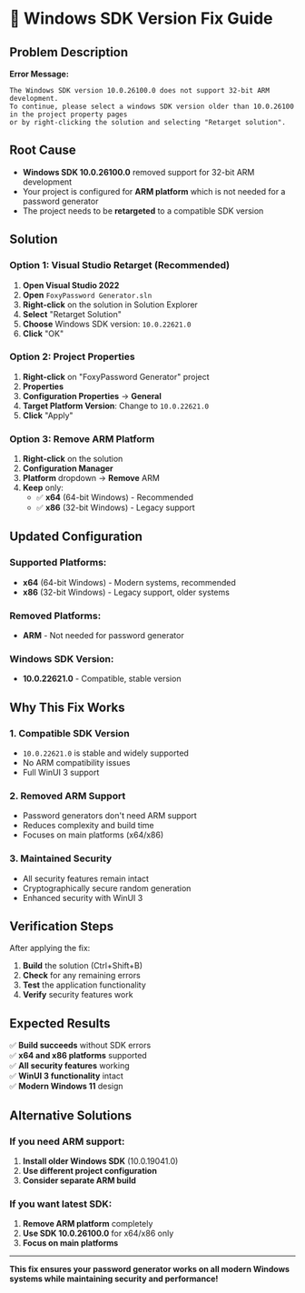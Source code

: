 # 🔧 Windows SDK Version Fix Guide

## Problem Description

**Error Message:**
```
The Windows SDK version 10.0.26100.0 does not support 32-bit ARM development. 
To continue, please select a windows SDK version older than 10.0.26100 in the project property pages 
or by right-clicking the solution and selecting "Retarget solution".
```

## Root Cause

- **Windows SDK 10.0.26100.0** removed support for 32-bit ARM development
- Your project is configured for **ARM platform** which is not needed for a password generator
- The project needs to be **retargeted** to a compatible SDK version

## Solution

### Option 1: Visual Studio Retarget (Recommended)

1. **Open Visual Studio 2022**
2. **Open** `FoxyPassword Generator.sln`
3. **Right-click** on the solution in Solution Explorer
4. **Select** "Retarget Solution"
5. **Choose** Windows SDK version: `10.0.22621.0`
6. **Click** "OK"

### Option 2: Project Properties

1. **Right-click** on "FoxyPassword Generator" project
2. **Properties**
3. **Configuration Properties** → **General**
4. **Target Platform Version**: Change to `10.0.22621.0`
5. **Click** "Apply"

### Option 3: Remove ARM Platform

1. **Right-click** on the solution
2. **Configuration Manager**
3. **Platform** dropdown → **Remove** ARM
4. **Keep** only:
   - ✅ **x64** (64-bit Windows) - Recommended
   - ✅ **x86** (32-bit Windows) - Legacy support

## Updated Configuration

### Supported Platforms:
- **x64** (64-bit Windows) - Modern systems, recommended
- **x86** (32-bit Windows) - Legacy support, older systems

### Removed Platforms:
- **ARM** - Not needed for password generator

### Windows SDK Version:
- **10.0.22621.0** - Compatible, stable version

## Why This Fix Works

### 1. **Compatible SDK Version**
- `10.0.22621.0` is stable and widely supported
- No ARM compatibility issues
- Full WinUI 3 support

### 2. **Removed ARM Support**
- Password generators don't need ARM support
- Reduces complexity and build time
- Focuses on main platforms (x64/x86)

### 3. **Maintained Security**
- All security features remain intact
- Cryptographically secure random generation
- Enhanced security with WinUI 3

## Verification Steps

After applying the fix:

1. **Build** the solution (Ctrl+Shift+B)
2. **Check** for any remaining errors
3. **Test** the application functionality
4. **Verify** security features work

## Expected Results

✅ **Build succeeds** without SDK errors  
✅ **x64 and x86 platforms** supported  
✅ **All security features** working  
✅ **WinUI 3 functionality** intact  
✅ **Modern Windows 11** design  

## Alternative Solutions

### If you need ARM support:
1. **Install older Windows SDK** (10.0.19041.0)
2. **Use different project configuration**
3. **Consider separate ARM build**

### If you want latest SDK:
1. **Remove ARM platform** completely
2. **Use SDK 10.0.26100.0** for x64/x86 only
3. **Focus on main platforms**

---

**This fix ensures your password generator works on all modern Windows systems while maintaining security and performance!**
